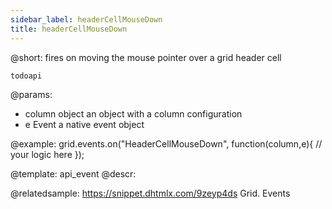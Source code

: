 ```yaml
---
sidebar_label: headerCellMouseDown
title: headerCellMouseDown
---          
```


@short: fires on moving the mouse pointer over a grid header cell

```todoapi ```

@params:
- column		object		an object with a column configuration
- e				Event		a native event object


@example:
grid.events.on("HeaderCellMouseDown", function(column,e){
    // your logic here
});


@template: api_event
@descr:

@relatedsample:
https://snippet.dhtmlx.com/9zeyp4ds	Grid. Events

